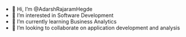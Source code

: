 - 👋 Hi, I’m @AdarshRajaramHegde
- 👀 I’m interested in Software Development
- 🌱 I’m currently learning Business Analytics
- 💞️ I’m looking to collaborate on application development and analysis


<!---
AdarshRajaramHegde/AdarshRajaramHegde is a ✨ special ✨ repository because its `README.md` (this file) appears on your GitHub profile.
You can click the Preview link to take a look at your changes.
--->
